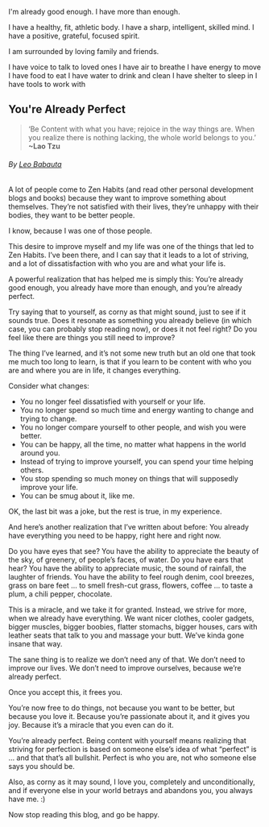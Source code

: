 




I'm already good enough.
I have more than enough.

I have a healthy, fit, athletic body.
I have a sharp, intelligent, skilled mind.
I have a positive, grateful, focused spirit.

I am surrounded by loving family and friends.

I have voice to talk to loved ones
I have air to breathe
I have energy to move
I have food to eat
I have water to drink and clean
I have shelter to sleep in
I have tools to work with


## You're Already Perfect

> ‘Be Content with what you have; rejoice in the way things are. When you realize there is nothing lacking, the whole world belongs to you.’ **~Lao Tzu**

###### By [Leo Babauta](http://leobabauta.com)

A lot of people come to Zen Habits (and read other personal development blogs and books) because they want to improve something about themselves. They’re not satisfied with their lives, they’re unhappy with their bodies, they want to be better people.

I know, because I was one of those people.

This desire to improve myself and my life was one of the things that led to Zen Habits. I’ve been there, and I can say that it leads to a lot of striving, and a lot of dissatisfaction with who you are and what your life is.

A powerful realization that has helped me is simply this: You’re already good enough, you already have more than enough, and you’re already perfect.

Try saying that to yourself, as corny as that might sound, just to see if it sounds true. Does it resonate as something you already believe (in which case, you can probably stop reading now), or does it not feel right? Do you feel like there are things you still need to improve?

The thing I’ve learned, and it’s not some new truth but an old one that took me much too long to learn, is that if you learn to be content with who you are and where you are in life, it changes everything.

Consider what changes:

- You no longer feel dissatisfied with yourself or your life.
- You no longer spend so much time and energy wanting to change and trying to change.
- You no longer compare yourself to other people, and wish you were better.
- You can be happy, all the time, no matter what happens in the world around you.
- Instead of trying to improve yourself, you can spend your time helping others.
- You stop spending so much money on things that will supposedly improve your life.
- You can be smug about it, like me.

OK, the last bit was a joke, but the rest is true, in my experience.

And here’s another realization that I’ve written about before: You already have everything you need to be happy, right here and right now.

Do you have eyes that see? You have the ability to appreciate the beauty of the sky, of greenery, of people’s faces, of water. Do you have ears that hear? You have the ability to appreciate music, the sound of rainfall, the laughter of friends. You have the ability to feel rough denim, cool breezes, grass on bare feet … to smell fresh-cut grass, flowers, coffee … to taste a plum, a chili pepper, chocolate.

This is a miracle, and we take it for granted. Instead, we strive for more, when we already have everything. We want nicer clothes, cooler gadgets, bigger muscles, bigger boobies, flatter stomachs, bigger houses, cars with leather seats that talk to you and massage your butt. We’ve kinda gone insane that way.

The sane thing is to realize we don’t need any of that. We don’t need to improve our lives. We don’t need to improve ourselves, because we’re already perfect.

Once you accept this, it frees you.

You’re now free to do things, not because you want to be better, but because you love it. Because you’re passionate about it, and it gives you joy. Because it’s a miracle that you even can do it.

You’re already perfect. Being content with yourself means realizing that striving for perfection is based on someone else’s idea of what “perfect” is … and that that’s all bullshit. Perfect is who you are, not who someone else says you should be.

Also, as corny as it may sound, I love you, completely and unconditionally, and if everyone else in your world betrays and abandons you, you always have me. :)

Now stop reading this blog, and go be happy.
